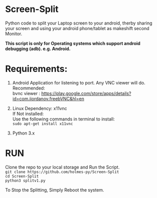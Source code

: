 # Screen-Split
Python code to split your Laptop screen to your android, therby sharing your screen and using your android phone/tablet as makeshift second Monitor.

<b>This script is only for Operating systems which support android debugging (adb). e.g. Android.</b>

# Requirements:
1. Android Application for listening to port.
  Any VNC viewer will do. <br/>
  Recommended:<br/>
  bvnc viewer : https://play.google.com/store/apps/details?id=com.iiordanov.freebVNC&hl=en
  
2. Linux Dependency: x11vnc <br/>
  If Not installed: <br/>
    Use the following commands in terminal to install:<br/>
    `sudo apt-get install x11vnc`
3. Python 3.x

# RUN
Clone the repo to your local storage and Run the Script. <br/>
   `git clone https://github.com/holmes-py/Screen-Split`<br/>
   `cd Screen-Split`<br/>
   `python3 splitv1.py`<br/>
   
To Stop the Splitting, Simply Reboot the system.
   
